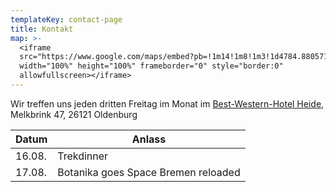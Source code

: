 ```yaml
---
templateKey: contact-page
title: Kontakt
map: >-
  <iframe
  src="https://www.google.com/maps/embed?pb=!1m14!1m8!1m3!1d4784.880571811187!2d8.202221!3d53.156139!3m2!1i1024!2i768!4f13.1!3m3!1m2!1s0x0%3A0xc8970fb1feaefc4c!2sBest+Western+Hotel+Heide+Oldenburg!5e0!3m2!1sen!2sus!4v1563031014541!5m2!1sen!2sus"
  width="100%" height="100%" frameborder="0" style="border:0"
  allowfullscreen></iframe>
---
```

Wir treffen uns jeden dritten Freitag im Monat im [Best-Western-Hotel Heide](https://www.hotel-heide-oldenburg.de/), Melkbrink 47, 26121 Oldenburg

| Datum  | Anlass                              |
| ------ | ----------------------------------- |
| 16.08. | Trekdinner                          |
| 17.08. | Botanika goes Space Bremen reloaded |

